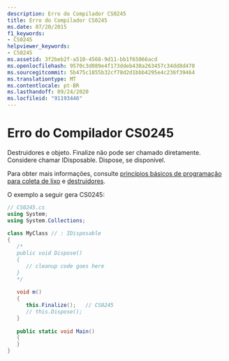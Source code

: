```yaml
---
description: Erro do Compilador CS0245
title: Erro do Compilador CS0245
ms.date: 07/20/2015
f1_keywords:
- CS0245
helpviewer_keywords:
- CS0245
ms.assetid: 3f2beb2f-a510-4568-9d11-bb1f65066acd
ms.openlocfilehash: 9570c3d089e4f173ddeb438a263457c34dd8d470
ms.sourcegitcommit: 5b475c1855b32cf78d2d1bbb4295e4c236f39464
ms.translationtype: MT
ms.contentlocale: pt-BR
ms.lasthandoff: 09/24/2020
ms.locfileid: "91193446"
---
```

# <a name="compiler-error-cs0245"></a>Erro do Compilador CS0245

Destruidores e objeto. Finalize não pode ser chamado diretamente. Considere chamar IDisposable. Dispose, se disponível.  
  
 Para obter mais informações, consulte [princípios básicos de programação para coleta de lixo](../../standard/garbage-collection/index.md) e [destruidores](../programming-guide/classes-and-structs/destructors.md).  
  
 O exemplo a seguir gera CS0245:  
  
```csharp  
// CS0245.cs  
using System;  
using System.Collections;  
  
class MyClass // : IDisposable  
{  
   /*  
   public void Dispose()  
   {  
      // cleanup code goes here  
   }  
   */  
  
   void m()  
   {  
      this.Finalize();   // CS0245  
      // this.Dispose();  
   }  
  
   public static void Main()  
   {  
   }  
}  
```
